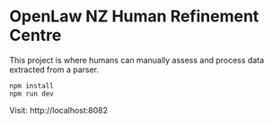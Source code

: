 # OpenLaw NZ Human Refinement Centre

This project is where humans can manually assess and process data extracted from a parser.

    npm install
    npm run dev

Visit: http://localhost:8082